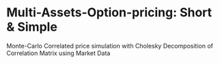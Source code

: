 # Multi-Assets-Option-pricing: Short & Simple
Monte-Carlo Correlated price simulation with Cholesky Decomposition of Correlation Matrix using Market Data
